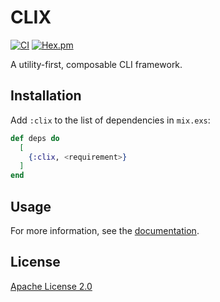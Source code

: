 # CLIX

[![CI](https://github.com/cozy-elixir/clix/actions/workflows/ci.yml/badge.svg)](https://github.com/cozy-elixir/clix/actions/workflows/ci.yml)
[![Hex.pm](https://img.shields.io/hexpm/v/clix.svg)](https://hex.pm/packages/clix)

A utility-first, composable CLI framework.

## Installation

Add `:clix` to the list of dependencies in `mix.exs`:

```elixir
def deps do
  [
    {:clix, <requirement>}
  ]
end
```

## Usage

For more information, see the [documentation](https://hexdocs.pm/clix).

## License

[Apache License 2.0](https://www.apache.org/licenses/LICENSE-2.0)
